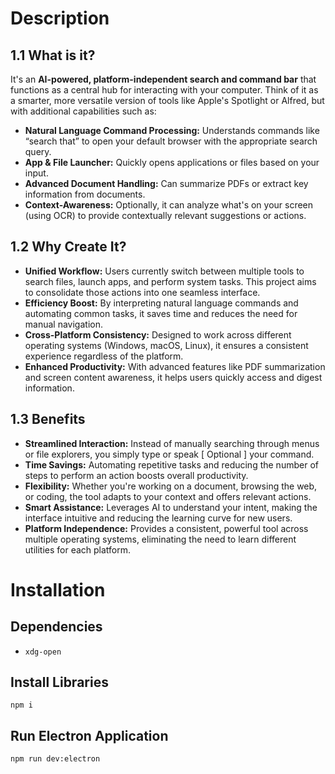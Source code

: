 # Description
## 1.1 What is it?

It's an **AI-powered, platform-independent search and command bar** that functions as a central hub for interacting with your computer. Think of it as a smarter, more versatile version of tools like Apple's Spotlight or Alfred, but with additional capabilities such as:

- **Natural Language Command Processing:** Understands commands like “search that” to open your default browser with the appropriate search query.
- **App & File Launcher:** Quickly opens applications or files based on your input.
- **Advanced Document Handling:** Can summarize PDFs or extract key information from documents.
- **Context-Awareness:** Optionally, it can analyze what's on your screen (using OCR) to provide contextually relevant suggestions or actions.

## 1.2 Why Create It?

- **Unified Workflow:** Users currently switch between multiple tools to search files, launch apps, and perform system tasks. This project aims to consolidate those actions into one seamless interface.
- **Efficiency Boost:** By interpreting natural language commands and automating common tasks, it saves time and reduces the need for manual navigation.
- **Cross-Platform Consistency:** Designed to work across different operating systems (Windows, macOS, Linux), it ensures a consistent experience regardless of the platform.
- **Enhanced Productivity:** With advanced features like PDF summarization and screen content awareness, it helps users quickly access and digest information.

## 1.3 Benefits

- **Streamlined Interaction:** Instead of manually searching through menus or file explorers, you simply type or speak [ Optional ] your command.
- **Time Savings:** Automating repetitive tasks and reducing the number of steps to perform an action boosts overall productivity.
- **Flexibility:** Whether you're working on a document, browsing the web, or coding, the tool adapts to your context and offers relevant actions.
- **Smart Assistance:** Leverages AI to understand your intent, making the interface intuitive and reducing the learning curve for new users.
- **Platform Independence:** Provides a consistent, powerful tool across multiple operating systems, eliminating the need to learn different utilities for each platform.

# Installation
## Dependencies
- `xdg-open`
## Install Libraries
`npm i`

## Run Electron Application
`npm run dev:electron`
